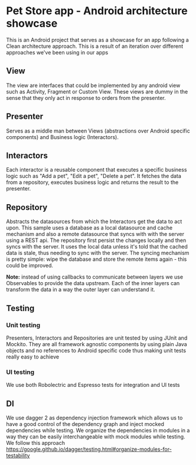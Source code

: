 # Pet Store app - Android architecture showcase
This is an Android project that serves as a showcase for an app following a Clean architecture approach. This is a result of an iteration over different approaches we've been using in our apps

## View
The view are interfaces that could be implemented by any android view such as Activity, Fragment or Custom View. These views are dummy in the sense that they only act in response to orders from the presenter.
## Presenter
Serves as a middle man between Views (abstractions over Android specific components) and Business logic (Interactors).
## Interactors
Each interactor is a reusable component that executes a specific business logic such as "Add a pet", "Edit a pet", "Delete a pet". It fetches the data from a repository, executes business logic and returns the result to the presenter.
## Repository
Abstracts the datasources from which the Interactors get the data to act upon. This sample uses a database as a local datasource and cache mechanism and also a remote datasource that syncs with with the server using a REST api.
The repository first persist the changes locally and then syncs with the server. It uses the local data unless it's told that the cached data is stale, thus needing to sync with the server. The syncing mechanism is pretty simple: wipe the database and store the remote items again - this could be improved. 

**Note:** instead of using callbacks to communicate between layers we use Observables to provide the data upstream. Each of the inner layers can transform the data in a way the outer layer can understand it.

## Testing

### Unit testing
Presenters, Interactors and Repositories are unit tested by using JUnit and Mockito. 
They are all framework agnostic components by using plain Java objects and no references to Android specific code thus making unit tests really easy to achieve

### UI testing
We use both Robolectric and Espresso tests for integration and UI tests

## DI
We use dagger 2 as dependency injection framework which allows us to have a good control of the dependency graph and inject mocked dependencies while testing.
We organize the dependencies in modules in a way they can be easily interchangeable with mock modules while testing. We follow this approach https://google.github.io/dagger/testing.html#organize-modules-for-testability
